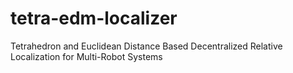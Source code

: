 # tetra-edm-localizer
Tetrahedron and Euclidean Distance Based Decentralized Relative Localization for Multi-Robot Systems
